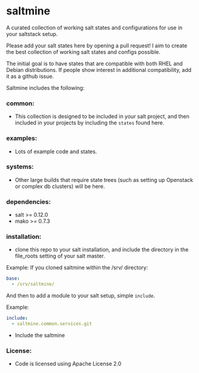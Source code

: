 saltmine
========

A curated collection of working salt states and configurations for use in your saltstack setup.

Please add your salt states here by opening a pull request! I aim to create the best collection of working salt states and configs possible.

The initial goal is to have states that are compatible with both RHEL and Debian distributions. If people show interest in additional compatibility, add it as a github issue.

Saltmine includes the following:

### common:
+ This collection is designed to be included in your salt project, and then included in your projects by including the `states` found here.

### examples:
+ Lots of example code and states.

### systems:
+ Other large builds that require state trees (such as setting up Openstack or complex db clusters) will be here.

### dependencies:
+ salt >= 0.12.0
+ mako >= 0.7.3

### installation:
+ clone this repo to your salt installation, and include the directory in the file_roots setting of your salt master.

Example: 
If you cloned saltmine within the /srv/ directory:

```yaml
base:
  - /srv/saltmine/
```

And then to add a module to your salt setup, simple ``include``.

Example:
```yaml
include:
  - saltmine.common.services.git
```
+ Include the saltmine  

### License: 
+ Code is licensed using Apache License 2.0

